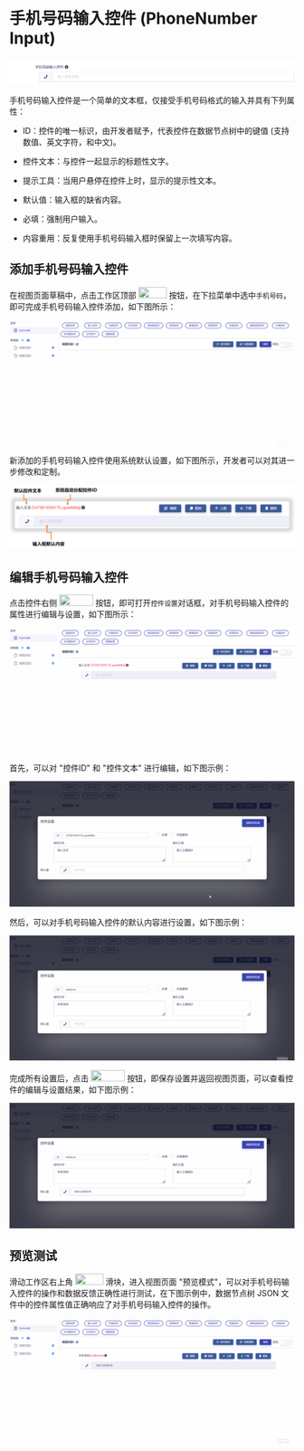 # 手机号码输入控件 (PhoneNumber Input)

![Matrix.OS](../../../../../media/os/tools/modelview/showphone.gif "手机号码输入控件")

手机号码输入控件是一个简单的文本框，仅接受手机号码格式的输入并具有下列属性：

* ID：控件的唯一标识，由开发者赋予，代表控件在数据节点树中的键值 (支持数值、英文字符，和中文)。

* 控件文本：与控件一起显示的标题性文字。

* 提示工具：当用户悬停在控件上时，显示的提示性文本。

* 默认值：输入框的缺省内容。

* 必填：强制用户输入。

* 内容重用：反复使用手机号码输入框时保留上一次填写内容。

## 添加手机号码输入控件

在视图页面草稿中，点击工作区顶部 <img src="./././././media/logo/controlinput.png" width="50" height="20"> 按钮，在下拉菜单中选中`手机号码`，即可完成手机号码输入控件添加，如下图所示：

![Matrix.OS](../../../../../media/os/tools/modelview/addphone.gif "添加手机号码输入控件")

新添加的手机号码输入控件使用系统默认设置，如下图所示，开发者可以对其进一步修改和定制。

![Matrix.OS](../../../../../media/os/tools/modelview/addphone.png "手机号码输入控件默认设置")

## 编辑手机号码输入控件

点击控件右侧 <img src="./././././media/logo/editcontrol.png" width="60" height="20"> 按钮，即可打开`控件设置`对话框，对手机号码输入控件的属性进行编辑与设置，如下图所示：

![Matrix.OS](../../../../../media/os/tools/modelview/editphone1.gif "编辑手机号码输入控件 - 打开控件设置对话框")

首先，可以对 "控件ID" 和 "控件文本" 进行编辑，如下图示例：

![Matrix.OS](../../../../../media/os/tools/modelview/editphone2.gif "编辑手机号码输入控件 - 控件ID与文本编辑")

然后，可以对手机号码输入控件的默认内容进行设置，如下图示例：

![Matrix.OS](../../../../../media/os/tools/modelview/editphone3.gif "编辑手机号码输入控件 - 设置默认内容")

完成所有设置后，点击 <img src="./././././media/logo/saveclose.png" width="60" height="20"> 按钮，即保存设置并返回视图页面，可以查看控件的编辑与设置结果，如下图示例：

![Matrix.OS](../../../../../media/os/tools/modelview/editphone4.gif "编辑手机号码输入控件 - 保存控件设置")

## 预览测试

滑动工作区右上角 <img src="./././././media/logo/previewmv.png" width="50" height="20"> 滑块，进入视图页面 "预览模式"，可以对手机号码输入控件的操作和数据反馈正确性进行测试，在下图示例中，数据节点树 JSON 文件中的控件属性值正确响应了对手机号码输入控件的操作。

![Matrix.OS](../../../../../media/os/tools/modelview/testphone.gif "测试手机号码输入控件")